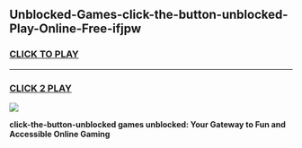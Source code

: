 
## Unblocked-Games-click-the-button-unblocked-Play-Online-Free-ifjpw
<h3>
<a href="https://premium76.site?title=click-the-button-unblocked&ref=26A">CLICK TO PLAY</a></h3>
<hr>

<h3>
<a href="https://premium76.site?title=click-the-button-unblocked&ref=26A">CLICK 2 PLAY</a>
  
</h3>

<a href="https://premium76.site?title=click-the-button-unblocked&ref=26A"><img src="https://clearcache.store/games.png"></a>


**click-the-button-unblocked games unblocked: Your Gateway to Fun and Accessible Online Gaming**
